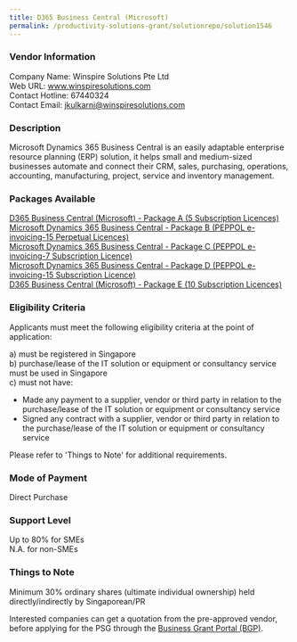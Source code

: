 ```yaml
---
title: D365 Business Central (Microsoft)
permalink: /productivity-solutions-grant/solutionrepo/solution1546
---
```


### Vendor Information
Company Name: Winspire Solutions Pte Ltd<br>Web URL: www.winspiresolutions.com<br>Contact Hotline: 67440324<br>Contact Email: jkulkarni@winspiresolutions.com

### Description

Microsoft Dynamics 365 Business Central is an easily adaptable enterprise resource planning (ERP) solution, it helps small and medium-sized businesses automate and connect their CRM, sales, purchasing, operations, accounting, manufacturing, project, service and inventory management.

### Packages Available

<a href='https://www.gobusiness.gov.sg/images/psg/Desensitised_Winspire_ERP_Annex_3_CR_wef_5_Nov_2020_Part_1.pdf' target='_blank'>D365 Business Central (Microsoft) - Package A (5 Subscription Licences)</a><br/>
<a href='https://www.gobusiness.gov.sg/images/psg/Desensitised_Winspire_ERP_Annex_3_CR_wef_5_Nov_2020_Part_2.pdf' target='_blank'>Microsoft Dynamics 365 Business Central - Package B (PEPPOL e-invoicing-15 Perpetual Licences)</a><br/>
<a href='https://www.gobusiness.gov.sg/images/psg/Desensitised_Winspire_ERP_Annex_3_CR_wef_5_Nov_2020_Part_3.pdf' target='_blank'>Microsoft Dynamics 365 Business Central - Package C (PEPPOL e-invoicing-7 Subscription Licence)</a><br/>
<a href='https://www.gobusiness.gov.sg/images/psg/Desensitised_Winspire_ERP_Annex_3_CR_wef_5_Nov_2020_Part_4.pdf' target='_blank'>Microsoft Dynamics 365 Business Central - Package D (PEPPOL e-invoicing-15 Subscription Licence)</a><br/>
<a href='https://www.gobusiness.gov.sg/images/psg/Desensitised_Winspire_ERP_Annex_3_CR_wef_5_Nov_2020_Part_5.pdf' target='_blank'>D365 Business Central (Microsoft) - Package E (10 Subscription Licences)</a><br/>

### Eligibility Criteria

Applicants must meet the following eligibility criteria at the point of application:

a) must be registered in Singapore <br>
b) purchase/lease of the IT solution or equipment or consultancy service must be used in Singapore <br>
c) must not have:
- Made any payment to a supplier, vendor or third party in relation to the purchase/lease of the IT solution or equipment or consultancy service
- Signed any contract with a supplier, vendor or third party in relation to the purchase/lease of the IT solution or equipment or consultancy service

Please refer to 'Things to Note' for additional requirements.

### Mode of Payment
Direct Purchase

### Support Level
Up to 80% for SMEs <br>
N.A. for non-SMEs

### Things to Note
Minimum 30% ordinary shares (ultimate individual ownership) held directly/indirectly by Singaporean/PR

Interested companies can get a quotation from the pre-approved vendor, before applying for the PSG through the <a target='_blank' href='https://www.businessgrants.gov.sg/'>Business Grant Portal (BGP)</a>.
